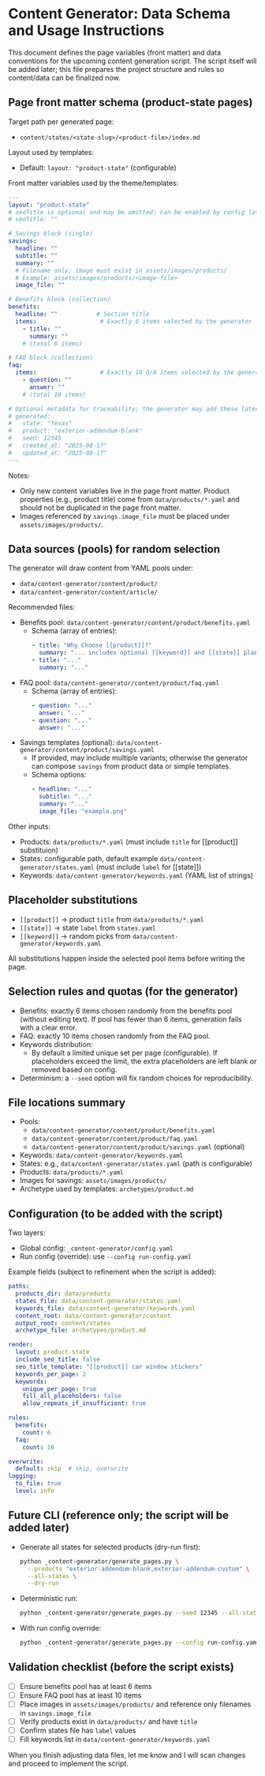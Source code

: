 # Content Generator: Data Schema and Usage Instructions

This document defines the page variables (front matter) and data conventions for the upcoming content generation script. The script itself will be added later; this file prepares the project structure and rules so content/data can be finalized now.


## Page front matter schema (product-state pages)

Target path per generated page:
- `content/states/<state-slug>/<product-file>/index.md`

Layout used by templates:
- Default: `layout: "product-state"` (configurable)

Front matter variables used by the theme/templates:

```yaml
---
layout: "product-state"
# seoTitle is optional and may be omitted; can be enabled by config later
# seoTitle: ""

# Savings block (single)
savings:
  headline: ""
  subtitle: ""
  summary: ""
  # Filename only; image must exist in assets/images/products/
  # Example: assets/images/products/<image-file>
  image_file: ""

# Benefits block (collection)
benefits:
  headline: ""           # Section title
  items:                  # Exactly 6 items selected by the generator
    - title: ""
      summary: ""
    # (total 6 items)

# FAQ block (collection)
faq:
  items:                  # Exactly 10 Q/A items selected by the generator
    - question: ""
      answer: ""
    # (total 10 items)

# Optional metadata for traceability; the generator may add these later
# generated:
#   state: "Texas"
#   product: "exterior-addendum-blank"
#   seed: 12345
#   created_at: "2025-08-17"
#   updated_at: "2025-08-17"
---
```

Notes:
- Only new content variables live in the page front matter. Product properties (e.g., product title) come from `data/products/*.yaml` and should not be duplicated in the page front matter.
- Images referenced by `savings.image_file` must be placed under `assets/images/products/`.


## Data sources (pools) for random selection

The generator will draw content from YAML pools under:
- `data/content-generator/content/product/`
- `data/content-generator/content/article/`

Recommended files:
- Benefits pool: `data/content-generator/content/product/benefits.yaml`
  - Schema (array of entries):
    ```yaml
    - title: "Why Choose [[product]]?"
      summary: "... includes optional [[keyword]] and [[state]] placeholders ..."
    - title: "..."
      summary: "..."
    ```
- FAQ pool: `data/content-generator/content/product/faq.yaml`
  - Schema (array of entries):
    ```yaml
    - question: "..."
      answer: "..."
    - question: "..."
      answer: "..."
    ```
- Savings templates (optional): `data/content-generator/content/product/savings.yaml`
  - If provided, may include multiple variants; otherwise the generator can compose `savings` from product data or simple templates.
  - Schema options:
    ```yaml
    - headline: "..."
      subtitle: "..."
      summary: "..."
      image_file: "example.png"
    ```

Other inputs:
- Products: `data/products/*.yaml` (must include `title` for [[product]] substituion)
- States: configurable path, default example `data/content-generator/states.yaml` (must include `label` for [[state]])
- Keywords: `data/content-generator/keywords.yaml` (YAML list of strings)


## Placeholder substitutions

- `[[product]]` → product `title` from `data/products/*.yaml`
- `[[state]]` → state `label` from `states.yaml`
- `[[keyword]]` → random picks from `data/content-generator/keywords.yaml`

All substitutions happen inside the selected pool items before writing the page.


## Selection rules and quotas (for the generator)

- Benefits: exactly 6 items chosen randomly from the benefits pool (without editing text). If pool has fewer than 6 items, generation fails with a clear error.
- FAQ: exactly 10 items chosen randomly from the FAQ pool.
- Keywords distribution:
  - By default a limited unique set per page (configurable). If placeholders exceed the limit, the extra placeholders are left blank or removed based on config.
- Determinism: a `--seed` option will fix random choices for reproducibility.


## File locations summary

- Pools:
  - `data/content-generator/content/product/benefits.yaml`
  - `data/content-generator/content/product/faq.yaml`
  - `data/content-generator/content/product/savings.yaml` (optional)
- Keywords: `data/content-generator/keywords.yaml`
- States: e.g., `data/content-generator/states.yaml` (path is configurable)
- Products: `data/products/*.yaml`
- Images for savings: `assets/images/products/`
- Archetype used by templates: `archetypes/product.md`


## Configuration (to be added with the script)

Two layers:
- Global config: `_content-generator/config.yaml`
- Run config (override): use `--config run-config.yaml`

Example fields (subject to refinement when the script is added):
```yaml
paths:
  products_dir: data/products
  states_file: data/content-generator/states.yaml
  keywords_file: data/content-generator/keywords.yaml
  content_root: data/content-generator/content
  output_root: content/states
  archetype_file: archetypes/product.md

render:
  layout: product-state
  include_seo_title: false
  seo_title_template: "[[product]] car window stickers"
  keywords_per_page: 2
  keywords:
    unique_per_page: true
    fill_all_placeholders: false
    allow_repeats_if_insufficient: true

rules:
  benefits:
    count: 6
  faq:
    count: 10

overwrite:
  default: skip  # skip, overwrite
logging:
  to_file: true
  level: info
```


## Future CLI (reference only; the script will be added later)

- Generate all states for selected products (dry-run first):
  ```bash
  python _content-generator/generate_pages.py \
    --products "exterior-addendum-blank,exterior-addendum-custom" \
    --all-states \
    --dry-run
  ```
- Deterministic run:
  ```bash
  python _content-generator/generate_pages.py --seed 12345 --all-states --products "exterior-addendum-blank"
  ```
- With run config override:
  ```bash
  python _content-generator/generate_pages.py --config run-config.yaml --all-states --products exterior-addendum-blank
  ```


## Validation checklist (before the script exists)

- [ ] Ensure benefits pool has at least 6 items
- [ ] Ensure FAQ pool has at least 10 items
- [ ] Place images in `assets/images/products/` and reference only filenames in `savings.image_file`
- [ ] Verify products exist in `data/products/` and have `title`
- [ ] Confirm states file has `label` values
- [ ] Fill keywords list in `data/content-generator/keywords.yaml`

When you finish adjusting data files, let me know and I will scan changes and proceed to implement the script.
